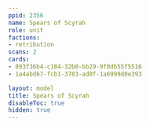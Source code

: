 ```yaml
---
ppid: 2356
name: Spears of Scyrah
role: unit
factions:
- retribution
scans: 2
cards:
- 093f36b4-c184-32b0-bb29-9f0db55f5516
- 1a4abd67-fcb1-3783-ad0f-1a6999d0e393

layout: model
title: Spears of Scyrah
disableToc: true
hidden: true
---
```

